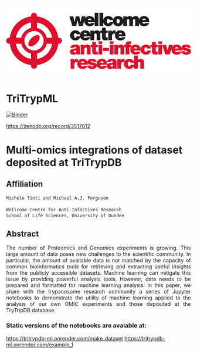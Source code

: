 ![title](https://github.com/mtinti/TriTrypML_code/blob/master/static/ANTI-INFECTIVES-RGB_200pc.png)
# TriTrypML

[![Binder](https://mybinder.org/badge_logo.svg)](https://mybinder.org/v2/gh/mtinti/TriTrypML_code/master)

https://zenodo.org/record/3517812

# Multi-omics integrations of dataset deposited at TriTrypDB
## Affiliation
    Michele Tinti and Michael A.J. Ferguson

    Wellcome Centre for Anti-Infectives Research
    School of Life Sciences, University of Dundee

## Abstract
<p style='text-align: justify;'>
The number of Proteomics and Genomics experiments is growing. 
This large amount of data poses new challenges to the scientific community. 
In particular, the amount of available data is not matched by the capacity of 
common bioinformatics tools for retrieving and extracting useful insights from the 
publicly accessible datasets. Machine learning can mitigate this issue by providing powerful 
analysis tools. However, data needs to be prepared and formatted for machine learning analysis. 
In this paper, we share with the trypanosome research community a series of Jupyter notebooks to 
demonstrate the utility of machine learning applied to the analysis of our own OMIC experiments 
and those deposited at the TryTripDB database.</p>

### Static versions of the notebooks are avaiable at:
https://tritrypdb-ml.onrender.com/make_dataset
https://tritrypdb-ml.onrender.com/example_1
